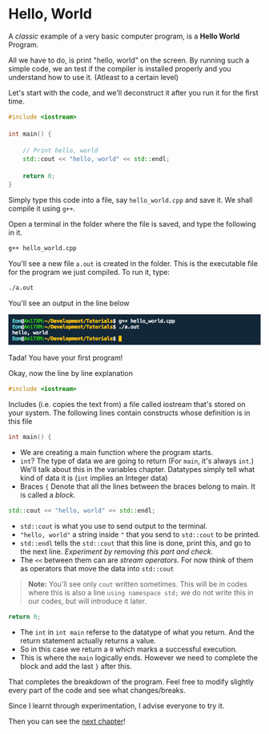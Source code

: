 # Hello, World

A _classic_ example of a very basic computer program, is a **Hello World** Program.


All we have to do, is print "hello, world" on the screen.
By running such a simple code, we an test if the compiler is installed properly and you understand how to use it. (Atleast to a certain level)

Let's start with the code, and we'll deconstruct it after you run it for the first time.

```c++
#include <iostream>

int main() {

    // Print hello, world
    std::cout << "hello, world" << std::endl;

    return 0;
}
```

Simply type this code into a file, say `hello_world.cpp` and save it.
We shall compile it using `g++`.

Open a terminal in the folder where the file is saved, and type the following in it.

```bash
g++ hello_world.cpp
```

You'll see a new file `a.out` is created in the folder. This is the executable file for the program we just compiled. To run it, type:

```bash
./a.out
```

You'll see an output in the line below

![output](img/3_Hello_World_Output_1.png)

Tada! You have your first program!

Okay, now the line by line explanation

```cpp
#include <iostream>
```
Includes (i.e. copies the text from) a file called iostream that's stored on your system. The following lines contain constructs whose definition is in this file
```cpp
int main() {
```
- We are creating a main function where the program starts.
- `int`? The type of data we are going to return (For `main`, it's always `int`.) We'll talk about this in the variables chapter. Datatypes simply tell what kind of data it is (`int` implies an Integer data)
- Braces `{` Denote that all the lines between the braces belong to main. It is called a _block_.
```cpp
std::cout << "hello, world" << std::endl;
```
- `std::cout` is what you use to send output to the terminal.
- `"hello, world"` a string inside `"` that you send to `std::cout` to be printed.
- `std::endl` tells the `std::cout` that this line is done, print this, and go to the next line. _Experiment by removing this part and check._
- The `<<` between them can are _stream operators_. For now think of them as operators that move the data into `std::cout`

> **Note:** You'll see only `cout` written sometimes. This will be in codes where this is also a line `using namespace std;` we do not write this in our codes, but will introduce it later.

```cpp
return 0;
```
- The `int` in `int main` referse to the datatype of what you return. And the return statement actually returns a value.
- So in this case we return a `0` which marks a successful execution.
- This is where the `main` logically ends. However we need to complete the block and add the last `}` after this.

That completes the breakdown of the program.
Feel free to modify slightly every part of the code and see what changes/breaks.

Since I learnt through experimentation, I advise everyone to try it.

Then you can see the [next chapter](4_Variables.md)!
